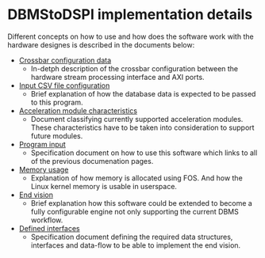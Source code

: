 # DBMStoDSPI implementation details

Different concepts on how to use and how does the software work with the hardware designes is described in the documents below:

- [Crossbar configuration data](./crossbar_configuration.md)
  - In-detph description of the crossbar configuration between the hardware stream processing interface and AXI ports.
- [Input CSV file configuration](./input_data_configuration.md)
  - Brief explanation of how the database data is expected to be passed to this program.
- [Acceleration module characteristics](./acceleration_modules.md)
  - Document classifying currently supported acceleration modules. These characteristics have to be taken into consideration to support future modules.
- [Program input](./program_input.md)
  - Specification document on how to use this software which links to all of the previous documenation pages.
- [Memory usage](./memory_allocation.md)
  - Explanation of how memory is allocated using FOS. And how the Linux kernel memory is usable in userspace.
- [End vision](./vision.md)
  - Brief explanation how this software could be extended to become a fully configurable engine not only supporting the current DBMS workflow.
- [Defined interfaces](./vision_implementation_details.md)
  - Specification document defining the required data structures, interfaces and data-flow to be able to implement the end vision.